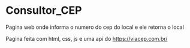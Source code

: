 # Consultor_CEP
Pagina web onde informa o numero do cep do local e ele retorna o local

Pagina feita com html, css, js e uma api do https://viacep.com.br/
